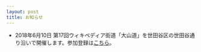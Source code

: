 ```yaml
---
layout: post
title: お知らせ
---
```

- 2018年6月10日 第17回ウィキペディア街道「大山道」を世田谷区の世田谷通り沿いで開催します。参加登録は[こちら](https://wikipedia-road-17.peatix.com/)。
